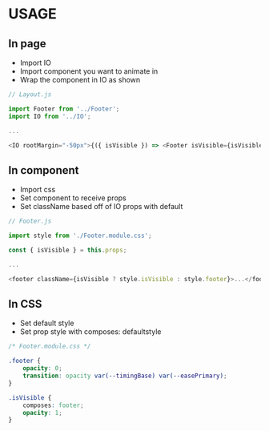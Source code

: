 # USAGE

## In page

- Import IO
- Import component you want to animate in
- Wrap the component in IO as shown

```js
// Layout.js

import Footer from '../Footer';
import IO from '../IO';

...

<IO rootMargin="-50px">{({ isVisible }) => <Footer isVisible={isVisible} />}</IO>
```

## In component

- Import css
- Set component to receive props
- Set className based off of IO props with default

```js
// Footer.js

import style from './Footer.module.css';

const { isVisible } = this.props;

...

<footer className={isVisible ? style.isVisible : style.footer}>...</footer>
```

## In CSS

- Set default style
- Set prop style with composes: defaultstyle

``` css
/* Footer.module.css */

.footer {
	opacity: 0;
	transition: opacity var(--timingBase) var(--easePrimary);
}

.isVisible {
	composes: footer;
	opacity: 1;
}
```
